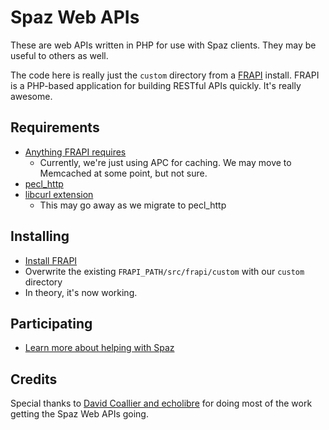# Spaz Web APIs #

These are web APIs written in PHP for use with Spaz clients. They may be useful to others as well.

The code here is really just the `custom` directory from a [FRAPI](http://getfrapi.com/) install. FRAPI is a PHP-based application for building RESTful APIs quickly. It's really awesome.

## Requirements ##

 * [Anything FRAPI requires](http://frapi.github.com/installing/index.html)
    * Currently, we're just using APC for caching. We may move to Memcached at some point, but not sure.
 * [pecl_http](http://us.php.net/http)
 * [libcurl extension](http://us.php.net/manual/en/book.curl.php)
    * This may go away as we migrate to pecl_http

## Installing ##

 * [Install FRAPI](http://frapi.github.com/installing/index.html)
 * Overwrite the existing `FRAPI_PATH/src/frapi/custom` with our `custom` directory
 * In theory, it's now working.

## Participating ##

 * [Learn more about helping with Spaz](http://getspaz.com/helpus)

## Credits ##

Special thanks to [David Coallier and echolibre](http://echolibre.com/) for doing most of the work getting the Spaz Web APIs going.